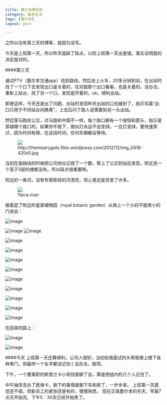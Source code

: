 ```yaml
---
title: 墨尔本第四天  
category: 猫本生活  
tags: [墨尔本]  
layout: post  

---
```


之所以没有第三天的博客，是因为没写。

今天是上班第一天，所以昨天就踩了踩点，以防上班第一天出差错。事实证明我的决定是对的。

####第三天

通过PTV（墨尔本交通app）找到路线，然后坐上火车，20多分钟到站，在出站时找了一个口下去发现出口是关着的，往对面那个出口看看，也是关着的。没办法，重新上站台，找了另一个口，发现是开着的，ok，顺利出站。

即使这样，今天还是出了问题，出站时发现昨天出站的口也被封了，指示写着“此口只用于不同站台间换乘”，上去后问了路人说需要到另一头出站。

然后穿马路坐公交，过马路和中国不一样，每个路口都有一个按钮和箭头，指示是穿越哪个路口的，如果你不按下，貌似灯永远不会变绿。一旦灯变绿，要快速穿过，因为时间有限，在这段时间，任何车辆都会等待。

<figure>
<img src="http://themiseryguts.files.wordpress.com/2012/12/img_0418-420x0.jpg ">
<figcaption>http://themiseryguts.files.wordpress.com/2012/12/img_0418-420x0.jpg 
</figcaption>
</figure>

当初在查路线的时候把公司地址记错了一个数，等上了公交到站后发现，附近连一个高于3层的楼都没有。所以踩点很重要啊。

附近的一条河，没有布里斯班的河漂亮，但心里还是亮堂了许多。

<figure>
<img src="http://qszhuan.github.io/assets/images/yarra_river.jpg">
<figcaption>Yarra river
</figcaption>
</figure>

接着逛了附近的皇家植物园（royal botanic garden）从角上一个小的不能再小的门进去：

![image](http://qszhuan.github.io/assets/images/mel/IMG_0003.JPG)

![image](http://qszhuan.github.io/assets/images/mel/IMG_0013.JPG)
![image](http://qszhuan.github.io/assets/images/mel/IMG_0021.JPG)

![image](http://qszhuan.github.io/assets/images/mel/IMG_0026.JPG)

![image](http://qszhuan.github.io/assets/images/mel/IMG_0027.JPG)

![image](http://qszhuan.github.io/assets/images/mel/IMG_0031.JPG)

![image](http://qszhuan.github.io/assets/images/mel/IMG_0035.JPG)

![image](http://qszhuan.github.io/assets/images/mel/IMG_0039.JPG)

![image](http://qszhuan.github.io/assets/images/mel/IMG_9987.JPG)

![image](http://qszhuan.github.io/assets/images/mel/IMG_9988.JPG)

![image](http://qszhuan.github.io/assets/images/mel/IMG_9990.JPG)

![image](http://qszhuan.github.io/assets/images/mel/IMG_9997.JPG)

在回来的路上：

![image](http://qszhuan.github.io/assets/images/mel/IMG_0045.JPG)

![image](http://qszhuan.github.io/assets/images/mel/IMG_0072.JPG)


####今天
上班第一天还算顺利，公司人很好，当初给我面试的头带我楼上楼下各种串门，但最终一个名字都没记住:( 没办法，弱项。

下午，一个要离职的斯里兰卡小哥找我聊了会，算是把组内的几个人记住了。

中午抽空去办了医保卡，剩下的事情就剩下车和房了，一步步来。
上班第一天感觉还不错，但新员工的紧张还是有的，慢慢熟悉。
现在正值墨尔本的冬天，早晨7点天开始亮，下午5：30天已经开始黑了。





